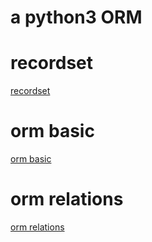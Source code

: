 
# a python3 ORM


# recordset
[recordset](./docs/recordset.rst)

# orm basic
[orm basic](./docs/orm_basic.rst)

# orm relations
[orm relations](./docs/orm_relations.rst)
